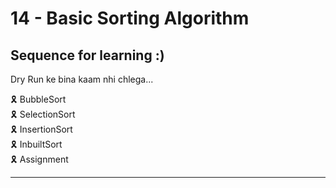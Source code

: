 # 14 - Basic Sorting Algorithm

## Sequence for learning :)

Dry Run ke bina kaam nhi chlega...

🎗️ BubbleSort \
🎗️ SelectionSort \
🎗️ InsertionSort \
🎗️ InbuiltSort \
🎗️ Assignment

---
